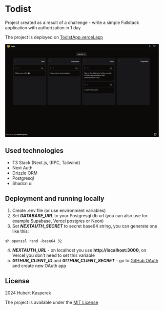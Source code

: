 # Todist

Project created as a result of a challenge - write a simple Fullstack application with authorization in 1 day

The project is deployed on [TodistApp.vercel.app](https://todistapp.vercel.app/)

![Project screenshot](https://raw.githubusercontent.com/Hukasx0/todist/main/screenshot.png)

## Used technologies
- T3 Stack (Next.js, tRPC, Tailwind)
- Next Auth
- Drizzle ORM
- Postgresql
- Shadcn ui

## Deployment and running locally
1. Create .env file (or use environment variables)
2. Set ***DATABASE_URL*** to your Postgresql db url (you can also use for example Supabase, Vercel postgres or Neon)
3. Set ***NEXTAUTH_SECRET*** to secret base64 string, you can generate one like this:

`sh
openssl rand -base64 32
`

4. ***NEXTAUTH_URL*** - on localhost you use **http://localhost:3000**, on Vercel you don't need to set this variable
5. ***GITHUB_CLIENT_ID*** and ***GITHUB_CLIENT_SECRET***  - go to [GitHub OAuth](https://github.com/settings/developers) and create new OAuth app

## License
2024 Hubert Kasperek

The project is available under the [MIT License](LICENSE)
